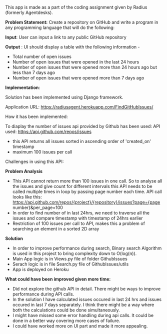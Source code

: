 This app is made as a part of the coding assignment given by Radius (formerly Agentdesks).

**Problem Statement:** 
Create a repository on GitHub and write a program in any programming language that will do the following: 

**Input**: User can input a link to any public GitHub repository

**Output** : UI should display a table with the following information -

- Total number of open issues
- Number of open issues that were opened in the last 24 hours
- Number of open issues that were opened more than 24 hours ago but less than 7 days ago
- Number of open issues that were opened more than 7 days ago 

**Implementation**:

Solution has been implemented using Django framework.

Application URL: https://radiusagent.herokuapp.com/FindGitHubIssues/

How it has been implemented:

To diaplay the number of issues api provided by Github has been used:
API used: https://api.github.com/repos/issues
    
 - this API returns all issues sorted in ascending order of 'created_on' timestamp
 - maximum 100 issues per call

Challenges in using this API:

**Problem Analysis**
- This API cannot return more than 100 issues in one call. So to analyse all the issues and give count for different intervals
this API needs to be called multiple times in loop by passing page number each time.
API call looks like this: https://api.github.com/repos/{project}/{repository}/issues?page={page number}&per_page=100 
- In order to find number of in last 24hrs, we need to traverse all the issues and compare timestamp with timestamp of 24hrs earlier
- Restriction of 100 issues per call to API, makes this a problem of searching an element in a sorted 2D array 

**Solution**
- In order to improve performance during search, Binary search Algorithm is used in this project to bring complexity down to O(log(n)).
- Main App logic is in Views.py file of folder GithubIssues
- Serach logic is in file Search.py file of GithubIssues/utils
- App is deployed on Heroku

**What could have been improved given more time:**
- Did not explore the github API in detail. There might be ways to improve performance during API calls.
- In the solution I have calculated issues occured in last 24 hrs and issues occured in last 7 days separately.
I think there might be a way where both the calculations could be done simultaneously.
- I might have missed some error handling during api calls. It could be done in a better way covering more cases of failure.
- I could have worked more on UI part and made it more appealing.



